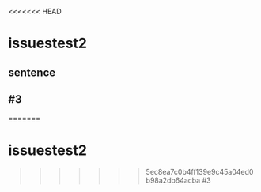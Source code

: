 <<<<<<< HEAD
# issuestest2
## sentence
## #3
=======
# issuestest2
>>>>>>> 5ec8ea7c0b4ff139e9c45a04ed0b98a2db64acba
#3
